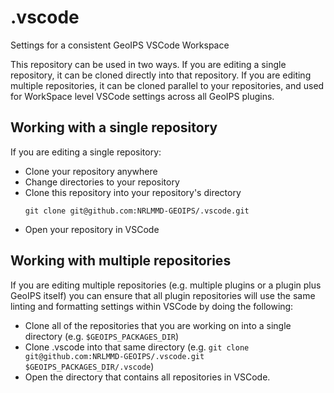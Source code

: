 # .vscode
Settings for a consistent GeoIPS VSCode Workspace

This repository can be used in two ways. If you are editing a single repository, it can be cloned directly into that repository. If you are editing multiple repositories, it can be cloned parallel to your repositories, and used for WorkSpace level VSCode settings across all GeoIPS plugins.

## Working with a single repository
If you are editing a single repository:
- Clone your repository anywhere
- Change directories to your repository
- Clone this repository into your repository's directory
  ```
  git clone git@github.com:NRLMMD-GEOIPS/.vscode.git
  ```
- Open your repository in VSCode

## Working with multiple repositories
If you are editing multiple repositories (e.g. multiple plugins or a plugin plus GeoIPS itself) you can ensure that all plugin repositories will use the same linting and formatting settings within VSCode by doing the following: 
- Clone all of the repositories that you are working on into a single directory (e.g. `$GEOIPS_PACKAGES_DIR`)
- Clone .vscode into that same directory (e.g. `git clone git@github.com:NRLMMD-GEOIPS/.vscode.git $GEOIPS_PACKAGES_DIR/.vscode`)
- Open the directory that contains all repositories in VSCode.
